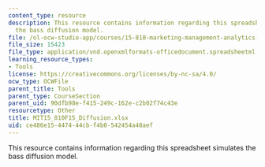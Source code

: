 ```yaml
---
content_type: resource
description: This resource contains information regarding this spreadsheet simulates
  the bass diffusion model.
file: /ol-ocw-studio-app/courses/15-810-marketing-management-analytics-frameworks-and-applications-fall-2015/ce486e15447444cbf4b0542454a48aef_MIT15_810F15_Diffusion.xlsx
file_size: 15423
file_type: application/vnd.openxmlformats-officedocument.spreadsheetml.sheet
learning_resource_types:
- Tools
license: https://creativecommons.org/licenses/by-nc-sa/4.0/
ocw_type: OCWFile
parent_title: Tools
parent_type: CourseSection
parent_uid: 90dfb98e-f415-249c-162e-c2b02f74c43e
resourcetype: Other
title: MIT15_810F15_Diffusion.xlsx
uid: ce486e15-4474-44cb-f4b0-542454a48aef
---
```

This resource contains information regarding this spreadsheet simulates the bass diffusion model.